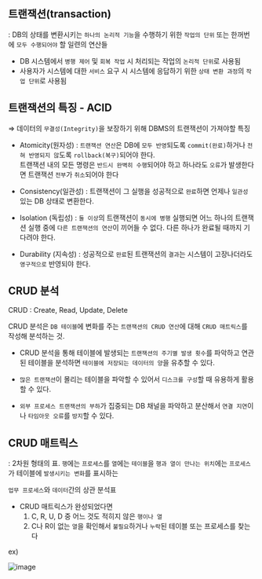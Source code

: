 ## 트랜잭션(transaction) 

: DB의 상태를 변환시키는 `하나의 논리적 기능`을 수행하기 위한 `작업의 단위` 또는 한꺼번에 `모두 수행되어야` 할 일련의 연산들

- DB 시스템에서 `병행 제어` 및 `회복 작업` 시 처리되는 작업의 `논리적 단위`로 사용됨
- 사용자가 시스템에 대한 `서비스` 요구 시 시스템에 응답하기 위한 `상태 변환 과정`의 `작업 단위`로 사용됨

## 트랜잭션의 특징 - ACID 

⇒ 데이터의 `무결성(Integrity)`을 보장하기 위해 DBMS의 트랜잭션이 가져야할 특징 

- Atomicity(원자성) : `트랜잭션 연산`은 DB에 `모두 반영`되도록 `commit(완료)`하거나 `전혀 반영되지 않`도록 `rollback(복구)`되어야 한다.  
  트랜잭션 내의 모든 명령은 `반드시 완벽히 수행`되어야 하고 하나라도 `오류`가 발생한다면 트랜잭션 `전부`가 `취소`되어야 한다
                     
- Consistency(일관성) : 트랜잭션이 그 실행을 성공적으로 `완료`하면 언제나 `일관성` 있는 DB 상태로 변환한다. 

- Isolation (독립성) : `둘 이상`의 트랜잭션이 `동시에 병행` 실행되면 어느 하나의 트랜잭션 실행 중에 `다른 트랜잭션의 연산`이 끼어들 수 없다. 다른 하나가 완료될 때까지 기다려야 한다.

- Durability (지속성) : 성공적으로 `완료`된 트랜잭션의 `결과`는 시스템이 고장나더라도 `영구적으로` 반영되야 한다.

## CRUD 분석 

CRUD : Create, Read, Update, Delete

CRUD 분석은 `DB 테이블`에 변화를 주는 `트랜잭션의 CRUD 연산`에 대해 `CRUD 매트릭스`를 작성해 분석하는 것. 

- CRUD 분석을 통해 테이블에 발생되는 `트랜잭션의 주기별 발생 횟수`를 파악하고 연관된 테이블을 분석하면 `테이블에 저장되는 데이터의 양`을 유추할 수 있다. 

- `많은 트랜잭션`이 몰리는 테이블을 파악할 수 있어서 `디스크를 구성`할 때 유용하게 활용할 수 있다.

- `외부 프로세스 트랜잭션의 부하`가 집중되는 DB 채널을 파악하고 분산해서 `연결 지연`이나 `타임아웃 오류`를 `방지`할 수 있다.

## CRUD 매트릭스 

: 2차원 형태의 표. `행`에는 `프로세스`를 `열`에는 `테이블`을 `행과 열이 만나는 위치`에는 `프로세스`가 테이블에 `발생시키는 변화`를 표시하는  

`업무 프로세스`와 `데이터`간의 상관 분석표

- CRUD 매트릭스가 완성되었다면  
  1) C, R, U, D 중 어느 것도 적히지 않은 `행이나 열`
  2) C나 R이 없는 `열`을 확인해서 `불필요`하거나 `누락`된 테이블 또는 프로세스를 찾는다

ex) 

![image](https://user-images.githubusercontent.com/64796257/160350849-37ff0a3c-559d-40bd-8b73-5a2a363380ff.png)






























